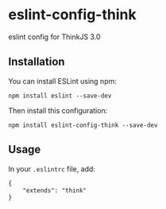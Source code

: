 # eslint-config-think

eslint config for ThinkJS 3.0

## Installation

You can install ESLint using npm:

```
npm install eslint --save-dev
```
Then install this configuration:

```
npm install eslint-config-think --save-dev
```

## Usage

In your `.eslintrc` file, add:

```
{
    "extends": "think"
}
```
